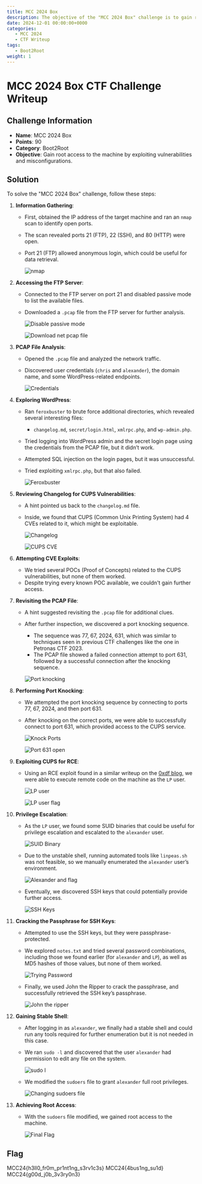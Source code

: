 ```yaml
---
title: MCC 2024 Box
description: The objective of the "MCC 2024 Box" challenge is to gain root access to the machine by exploiting vulnerabilities and misconfigurations.
date: 2024-12-01 00:00:00+0000
categories:
   - MCC 2024
   - CTF Writeup
tags:
   - Boot2Root
weight: 1     
---
```

# MCC 2024 Box CTF Challenge Writeup

## Challenge Information
- **Name**: MCC 2024 Box
- **Points**: 90
- **Category**: Boot2Root
- **Objective**: Gain root access to the machine by exploiting vulnerabilities and misconfigurations.

## Solution
To solve the "MCC 2024 Box" challenge, follow these steps:

1. **Information Gathering**:
   - First, obtained the IP address of the target machine and ran an `nmap` scan to identify open ports.
   - The scan revealed ports 21 (FTP), 22 (SSH), and 80 (HTTP) were open.
   - Port 21 (FTP) allowed anonymous login, which could be useful for data retrieval.


      ![nmap](nmap.png)

2. **Accessing the FTP Server**:
   - Connected to the FTP server on port 21 and disabled passive mode to list the available files.
   - Downloaded a `.pcap` file from the FTP server for further analysis.


      ![Disable passive mode](<Disable Passive Mode.png>)


      ![Download net pcap file](<download net.pcap.png>)

3. **PCAP File Analysis**:
   - Opened the `.pcap` file and analyzed the network traffic.
   - Discovered user credentials (`chris` and `alexander`), the domain name, and some WordPress-related endpoints.



      ![Credentials](credentials.png)

4. **Exploring WordPress**:
   - Ran `feroxbuster` to brute force additional directories, which revealed several interesting files:
     - `changelog.md`, `secret/login.html`, `xmlrpc.php`, and `wp-admin.php`.
   - Tried logging into WordPress admin and the secret login page using the credentials from the PCAP file, but it didn’t work.
   - Attempted SQL injection on the login pages, but it was unsuccessful.
   - Tried exploiting `xmlrpc.php`, but that also failed.


      ![Feroxbuster](feroxbuster.png)

5. **Reviewing Changelog for CUPS Vulnerabilities**:
   - A hint pointed us back to the `changelog.md` file.
   - Inside, we found that CUPS (Common Unix Printing System) had 4 CVEs related to it, which might be exploitable.



      ![Changelog](changelog.png)


      ![CUPS CVE](<cups cve.png>)

6. **Attempting CVE Exploits**:
   - We tried several POCs (Proof of Concepts) related to the CUPS vulnerabilities, but none of them worked.
   - Despite trying every known POC available, we couldn't gain further access.

7. **Revisiting the PCAP File**:
   - A hint suggested revisiting the `.pcap` file for additional clues.
   - After further inspection, we discovered a port knocking sequence.
     - The sequence was 77, 67, 2024, 631, which was similar to techniques seen in previous CTF challenges like the one in Petronas CTF 2023.
     - The PCAP file showed a failed connection attempt to port 631, followed by a successful connection after the knocking sequence.


      ![Port knocking](<port knocking.png>)

8. **Performing Port Knocking**:
   - We attempted the port knocking sequence by connecting to ports 77, 67, 2024, and then port 631.
   - After knocking on the correct ports, we were able to successfully connect to port 631, which provided access to the CUPS service.



      ![Knock Ports](<knock ports.png>)


      ![Port 631 open](<port 631 open.png>)

9. **Exploiting CUPS for RCE**:
   - Using an RCE exploit found in a similar writeup on the [0xdf blog](https://0xdf.gitlab.io/2024/10/02/htb-evilcups.html), we were able to execute remote code on the machine as the `LP` user.


      ![LP user](<lp user.png>)


      ![LP user flag](<lp user flag.png>)

10. **Privilege Escalation**:
    - As the `LP` user, we found some SUID binaries that could be useful for privilege escalation and escalated to the `alexander` user.


      ![SUID Binary](<SUID Binary.png>)


    - Due to the unstable shell, running automated tools like `linpeas.sh` was not feasible, so we manually enumerated the `alexander` user’s environment.


      ![Alexander and flag](<alexander and flag.png>)


    - Eventually, we discovered SSH keys that could potentially provide further access.

      
      ![SSH Keys](<ssh keys.png>)

11. **Cracking the Passphrase for SSH Keys**:
    - Attempted to use the SSH keys, but they were passphrase-protected.
    - We explored `notes.txt` and tried several password combinations, including those we found earlier (for `alexander` and `LP`), as well as MD5 hashes of those values, but none of them worked.


        ![Trying Password](<trying password.png>)


    - Finally, we used John the Ripper to crack the passphrase, and successfully retrieved the SSH key’s passphrase.


        ![John the ripper](<john the ripper.png>)

12. **Gaining Stable Shell**:
    - After logging in as `alexander`, we finally had a stable shell and could run any tools required for further enumeration but it is not needed in this case.
    - We ran `sudo -l` and discovered that the user `alexander` had permission to edit any file on the system.


      ![sudo l](<sudo l.png>)


    - We modified the `sudoers` file to grant `alexander` full root privileges.


      ![Changing sudoers file](<changing sudoers file.png>)

13. **Achieving Root Access**:
    - With the `sudoers` file modified, we gained root access to the machine.


      ![Final Flag](<final flag.png>)


## Flag
MCC24{h3ll0_fr0m_pr1nt1ng_s3rv1c3s}
MCC24{4bus1ng_su1d}
MCC24{g00d_j0b_3v3ry0n3}
